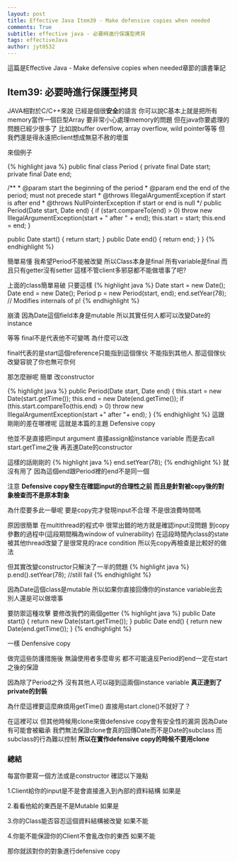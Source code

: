 ```yaml
---
layout: post
title: Effective Java Item39 - Make defensive copies when needed
comments: True 
subtitle: effective java - 必要時進行保護型拷貝
tags: effectiveJava
author: jyt0532
---
```

這篇是Effective Java - Make defensive copies when needed章節的讀書筆記

## Item39: 必要時進行保護型拷貝

JAVA相對於C/C++來說 已經是個很**安全**的語言 
你可以說C基本上就是把所有memory當作一個巨型Array 要非常小心處理memory的問題 但在java你要處理的問題已經少很多了 比如說buffer overflow, array overflow, wild pointer等等 但我們還是得永遠把client想成無惡不赦的壞蛋

來個例子

{% highlight java %}
public final class Period {
   private final Date start;
   private final Date end;

   /**
    * @param start the beginning of the period
    * @param end the end of the period; must not precede start * @throws IllegalArgumentException if start is after end
    * @throws NullPointerException if start or end is null
    */
   public Period(Date start, Date end) {
      if (start.compareTo(end) > 0)
         throw new IllegalArgumentException(start + " after " + end);
      this.start = start;
      this.end   = end;
   }

   public Date start() { return start; }
   public Date end() { return end; }
}
{% endhighlight %}

簡單易懂 我希望Period不能被改變 所以Class本身是final 所有variable是final 而且只有getter沒有setter 這樣不管client多邪惡都不能做壞事了吧?

上面的class簡單易破 只要這樣
{% highlight java %}
Date start = new Date();
Date end = new Date();
Period p = new Period(start, end);
end.setYear(78); // Modifies internals of p!
{% endhighlight %}

崩潰 因為Date這個field本身是mutable 所以其實任何人都可以改變Date的instance 

等等 final不是代表他不可變嗎 為什麼可以改

final代表的是start這個reference只能指到這個傢伙 不能指到其他人 那這個傢伙改變容貌了你也無可奈何

那怎麼辦呢 簡單 改constructor

{% highlight java %}
public Period(Date start, Date end) {
   this.start = new Date(start.getTime());
   this.end   = new Date(end.getTime());
   if (this.start.compareTo(this.end) > 0)
      throw new IllegalArgumentException(start +" after "+ end);
}
{% endhighlight %}
這跟剛剛的差在哪裡呢 這就是本篇的主題 Defensive copy

他並不是直接把input argument 直接assign給instance variable 而是去call start.getTime之後 再丟進Date的constructor

這樣的話剛剛的
{% highlight java %}
end.setYear(78);
{% endhighlight %}
就沒有用了 因為這個end跟Period裡的end不是同一個

注意 **Defensive copy發生在確認input的合理性之前 而且是針對被copy後的對象檢查而不是原本對象**

為什麼要多此一舉呢 要是copy完才發現input不合理 不是很浪費時間嗎

原因很簡單 在multithread的程式中 很常出錯的地方就是確認input沒問題 到copy參數的過程中(這段期間稱為window of vulnerability) 在這段時間內class的state被其他thread改變了是很常見的race condition 所以先copy再檢查是比較好的做法 

但其實改變constructor只解決了一半的問題
{% highlight java %}
p.end().setYear(78); //still fail
{% endhighlight %}

因為Date這個class是mutable 所以如果你直接回傳你的instance variable出去 別人還是可以做壞事

要防禦這種攻擊 要修改我們的兩個getter
{% highlight java %}
public Date start() {
   return new Date(start.getTime());
}
public Date end() {
   return new Date(end.getTime());
}
{% endhighlight %}

一樣 Denfensive copy

做完這些防護措施後 無論使用者多麼卑劣 都不可能違反Period的end一定在start之後的保證

因為除了Period之外 沒有其他人可以碰到這兩個instance variable **真正達到了private的封裝**

為什麼這裡要這麼麻煩用getTime() 直接用start.clone()不就好了？

在這裡可以 但其他時候用clone來做defensive copy會有安全性的漏洞 因為Date有可能會被繼承 我們無法保證clone會真的回傳Date而不是Date的subclass 而subclass的行為難以控制 **所以在實作defensive copy的時候不要用clone**

### 總結
每當你要寫一個方法或是constructor 確認以下幾點

1.Client給你的input是不是會直接進入到內部的資料結構 如果是

2.看看他給的東西是不是Mutable 如果是

3.你的Class能否容忍這個資料結構被改變 如果不能

4.你能不能保證你的Client不會亂改你的東西 如果不能

那你就該對你的對象進行defensive copy
